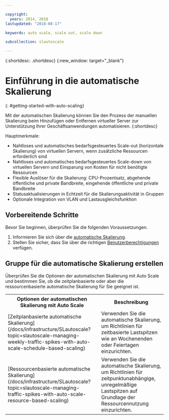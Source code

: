 ```yaml
---

copyright:
  years: 2014, 2018
lastupdated: "2018-08-17"

keywords: auto scale, scale out, scale down

subcollection: slautoscale

---
```


{:shortdesc: .shortdesc}
{:new_window: target="_blank"}

# Einführung in die automatische Skalierung
{: #getting-started-with-auto-scaling}

Mit der automatischen Skalierung können Sie den Prozess der manuellen Skalierung beim Hinzufügen oder Entfernen virtueller Server zur Unterstützung Ihrer Geschäftsanwendungen automatisieren.
{:shortdesc}

Hauptmerkmale:

* Nahtloses und automatisches bedarfsgesteuertes Scale-out (horizontale Skalierung) von virtuellen Servern, wenn zusätzliche Ressourcen erforderlich sind
* Nahtloses und automatisches bedarfsgesteuertes Scale-down von virtuellen Servern und Einsparung von Kosten für nicht benötigte Ressourcen
* Flexible Auslöser für die Skalierung: CPU-Prozentsatz, abgehende öffentliche und private Bandbreite, eingehende öffentliche und private Bandbreite
* Statusaktualisierungen in Echtzeit für die Skalierungsaktivität in Gruppen
* Optionale Integration von VLAN und Lastausgleichsfunktion


## Vorbereitende Schritte

Bevor Sie beginnen, überprüfen Sie die folgenden Voraussetzungen.

  1. Informieren Sie sich über die [automatische Skalierung](/docs/infrastructure/SLautoscale?topic=slautoscale-about-auto-scale).
  2. Stellen Sie sicher, dass Sie über die richtigen [Benutzerberechtigungen](/docs/infrastructure/SLautoscale?topic=slautoscale-user-permissions-required-to-use-auto-scale) verfügen.

## Gruppe für die automatische Skalierung erstellen

Überprüfen Sie die Optionen der automatischen Skalierung mit Auto Scale und bestimmen Sie, ob die zeitplanbasierte oder aber die ressourcenbasierte automatische Skalierung für Sie geeignet ist.
<table>
  <tr><th> Optionen der automatischen Skalierung mit Auto Scale</th>
    <th>Beschreibung</th>
  </tr>
  <tr><td>[Zeitplanbasierte automatische Skalierung](/docs/infrastructure/SLautoscale?topic=slautoscale-managing-weekly-traffic-spikes-with-auto-scale-schedule-based-scaling)</td>
    <td>Verwenden Sie die automatische Skalierung, um Richtlinien für zeitbasierte Lastspitzen wie an Wochenenden oder Feiertagen einzurichten.</td>
  </tr>
  <tr><td>[Ressourcenbasierte automatische Skalierung](/docs/infrastructure/SLautoscale?topic=slautoscale-managing-traffic-spikes-with-auto-scale-resource-based-scaling)</td>
    <td>Verwenden Sie die automatische Skalierung, um Richtlinien für zeitpunktunabhängige, unregelmäßige Lastspitzen auf Grundlage der Ressourcennutzung einzurichten.</td>
  </tr>
  </table>
